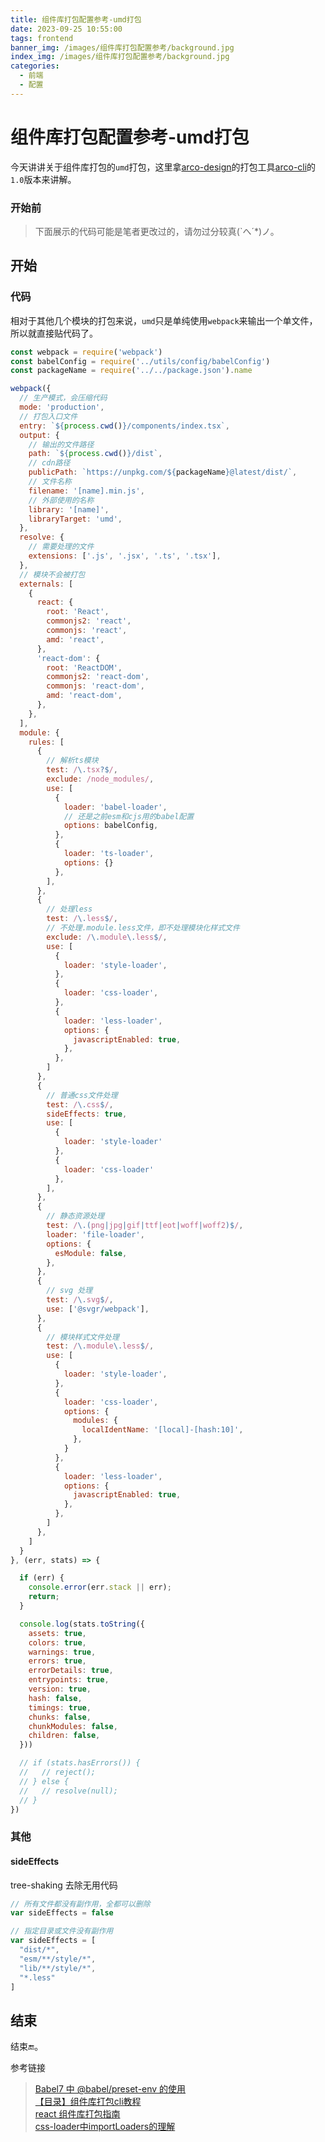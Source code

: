 ```yaml
---
title: 组件库打包配置参考-umd打包
date: 2023-09-25 10:55:00
tags: frontend 
banner_img: /images/组件库打包配置参考/background.jpg
index_img: /images/组件库打包配置参考/background.jpg
categories: 
  - 前端  
  - 配置
---
```


# 组件库打包配置参考-umd打包 

今天讲讲关于组件库打包的`umd`打包，这里拿[arco-design](https://arco.design/)的打包工具[arco-cli](https://github.com/arco-design/arco-cli/tree/1.x/packages/arco-scripts)的`1.0`版本来讲解。

### 开始前

> 下面展示的代码可能是笔者更改过的，请勿过分较真(`へ´*)ノ。  

## 开始  

### 代码 

相对于其他几个模块的打包来说，`umd`只是单纯使用`webpack`来输出一个单文件，所以就直接贴代码了。  

```js 
const webpack = require('webpack')
const babelConfig = require('../utils/config/babelConfig')
const packageName = require('../../package.json').name

webpack({
  // 生产模式，会压缩代码
  mode: 'production',
  // 打包入口文件
  entry: `${process.cwd()}/components/index.tsx`,
  output: {
    // 输出的文件路径
    path: `${process.cwd()}/dist`,
    // cdn路径
    publicPath: `https://unpkg.com/${packageName}@latest/dist/`,
    // 文件名称
    filename: '[name].min.js',
    // 外部使用的名称
    library: '[name]',
    libraryTarget: 'umd',
  },
  resolve: {
    // 需要处理的文件
    extensions: ['.js', '.jsx', '.ts', '.tsx'],
  },
  // 模块不会被打包
  externals: [
    {
      react: {
        root: 'React',
        commonjs2: 'react',
        commonjs: 'react',
        amd: 'react',
      },
      'react-dom': {
        root: 'ReactDOM',
        commonjs2: 'react-dom',
        commonjs: 'react-dom',
        amd: 'react-dom',
      },
    },
  ],
  module: {
    rules: [
      {
        // 解析ts模块
        test: /\.tsx?$/,
        exclude: /node_modules/,
        use: [
          {
            loader: 'babel-loader',
            // 还是之前esm和cjs用的babel配置
            options: babelConfig,
          },
          {
            loader: 'ts-loader',
            options: {}
          },
        ],
      },
      {
        // 处理less
        test: /\.less$/,
        // 不处理.module.less文件，即不处理模块化样式文件
        exclude: /\.module\.less$/,
        use: [
          {
            loader: 'style-loader',
          },
          {
            loader: 'css-loader',
          },
          {
            loader: 'less-loader',
            options: {
              javascriptEnabled: true,
            },
          },
        ]
      },
      {
        // 普通css文件处理
        test: /\.css$/,
        sideEffects: true,
        use: [
          {
            loader: 'style-loader'
          },
          {
            loader: 'css-loader'
          },
        ],
      },
      {
        // 静态资源处理
        test: /\.(png|jpg|gif|ttf|eot|woff|woff2)$/,
        loader: 'file-loader',
        options: {
          esModule: false,
        },
      },
      {
        // svg 处理
        test: /\.svg$/,
        use: ['@svgr/webpack'],
      },
      {
        // 模块样式文件处理
        test: /\.module\.less$/,
        use: [
          {
            loader: 'style-loader',
          },
          {
            loader: 'css-loader',
            options: {
              modules: {
                localIdentName: '[local]-[hash:10]',
              },
            }
          },
          {
            loader: 'less-loader',
            options: {
              javascriptEnabled: true,
            },
          },
        ]
      },
    ]
  }
}, (err, stats) => {

  if (err) {
    console.error(err.stack || err);
    return;
  }

  console.log(stats.toString({
    assets: true,
    colors: true,
    warnings: true,
    errors: true,
    errorDetails: true,
    entrypoints: true,
    version: true,
    hash: false,
    timings: true,
    chunks: false,
    chunkModules: false,
    children: false,
  }))

  // if (stats.hasErrors()) {
  //   // reject();
  // } else {
  //   // resolve(null);
  // }
})
```
  
### 其他

#### sideEffects  
  tree-shaking 去除无用代码  

```js
// 所有文件都没有副作用，全都可以删除
var sideEffects = false 

// 指定目录或文件没有副作用
var sideEffects = [
  "dist/*",
  "esm/**/style/*",
  "lib/**/style/*",
  "*.less"
]

```

## 结束  

  结束🔚。    

参考链接  
> [Babel7 中 @babel/preset-env 的使用](https://zhuanlan.zhihu.com/p/84799735)  
> [【目录】组件库打包cli教程](https://github.com/lio-mengxiang/mx-design-cli/issues/16)   
> [react 组件库打包指南](https://github.com/lio-mengxiang/mx-design-cli/issues/13)   
> [css-loader中importLoaders的理解](https://zhuanlan.zhihu.com/p/94706976)    

